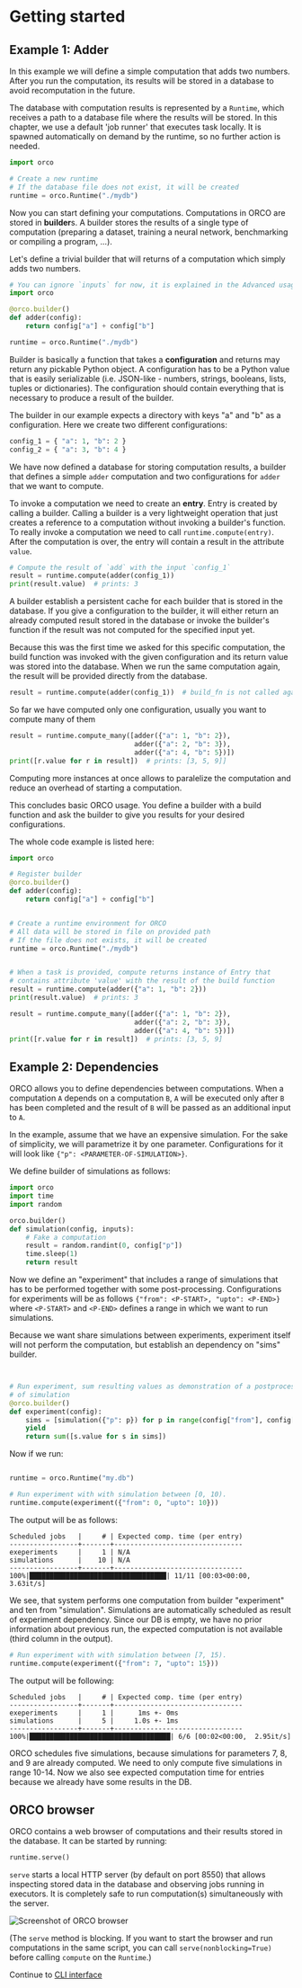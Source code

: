# Getting started

## Example 1: Adder

In this example we will define a simple computation that adds two numbers. After
you run the computation, its results will be stored in a database to avoid
recomputation in the future.

The database with computation results is represented by a `Runtime`, which
receives a path to a database file where the results will be stored.
In this chapter, we use a default 'job runner' that executes task locally.
It is spawned automatically on demand by the runtime, so no further action is needed.


```python
import orco

# Create a new runtime
# If the database file does not exist, it will be created
runtime = orco.Runtime("./mydb")
```

Now you can start defining your computations. Computations in ORCO are stored in **builder**s.
A builder stores the results of a single type of computation (preparing a dataset,
training a neural network, benchmarking or compiling a program, ...). 

Let's define a trivial builder that will returns of a computation which simply adds two numbers.

```python
# You can ignore `inputs` for now, it is explained in the Advanced usage guide
import orco

@orco.builder()
def adder(config):
    return config["a"] + config["b"]

runtime = orco.Runtime("./mydb")
```

Builder is basically a function that takes a **configuration** and returns may return any pickable Python object.
A configuration has to be a Python value
that is easily serializable (i.e. JSON-like - numbers, strings, booleans, lists, tuples or dictionaries).
The configuration should contain everything that is necessary to produce a result of the builder.

The builder in our example expects a directory with keys "a" and "b" as a configuration. 
Here we create two different configurations:

```python
config_1 = { "a": 1, "b": 2 }
config_2 = { "a": 3, "b": 4 }
```

We have now defined a database for storing computation results,
a builder that defines a simple `adder` computation 
and two configurations for `adder` that we want to compute.

To invoke a computation we need to create an **entry**. 
Entry is created by calling a builder. Calling a builder is a very lightweight operation that just creates a reference
to a computation without invoking a builder's function.
To really invoke a computation we need to call ``runtime.compute(entry)``.
After the computation is over, the entry will contain a result in the attribute ``value``.

```python
# Compute the result of `add` with the input `config_1`
result = runtime.compute(adder(config_1))
print(result.value)  # prints: 3
```

A builder establish a persistent cache for each builder that is stored in the database.
If you give a configuration to the builder,
it will either return an already computed result stored in the database or invoke
the builder's function if the result was not computed for the specified input yet.

Because this was the first time we asked for this specific computation, the build function was invoked
with the given configuration and its return value was stored into the database.
When we run the same computation again, the result will be provided directly from the database.
```python
result = runtime.compute(adder(config_1))  # build_fn is not called again here
```

So far we have computed only one configuration, usually you want to compute many of them
```python
result = runtime.compute_many([adder({"a": 1, "b": 2}),
                               adder({"a": 2, "b": 3}),
                               adder({"a": 4, "b": 5})])
print([r.value for r in result])  # prints: [3, 5, 9]]
```

Computing more instances at once allows to paralelize the computation and reduce an overhead of starting a computation.

This concludes basic ORCO usage. You define a builder with a build function and ask the builder
to give you results for your desired configurations.

The whole code example is listed here:

```python
import orco

# Register builder
@orco.builder()
def adder(config):
    return config["a"] + config["b"]


# Create a runtime environment for ORCO
# All data will be stored in file on provided path
# If the file does not exists, it will be created
runtime = orco.Runtime("./mydb")


# When a task is provided, compute returns instance of Entry that
# contains attribute 'value' with the result of the build function
result = runtime.compute(adder({"a": 1, "b": 2}))
print(result.value)  # prints: 3

result = runtime.compute_many([adder({"a": 1, "b": 2}),
                               adder({"a": 2, "b": 3}),
                               adder({"a": 4, "b": 5})])
print([r.value for r in result])  # prints: [3, 5, 9]
```


## Example 2: Dependencies

ORCO allows you to define dependencies between computations. When a computation
`A` depends on a computation `B`, `A` will be executed only after `B` has been
completed and the result of `B` will be passed as an additional input to `A`.

In the example, assume that we have an expensive simulation. For the sake of
simplicity, we will parametrize it by one parameter. Configurations for it will
look like `{"p": <PARAMETER-OF-SIMULATION>}`.

We define builder of simulations as follows:

```python
import orco
import time
import random

orco.builder()
def simulation(config, inputs):
    # Fake a computation
    result = random.randint(0, config["p"])
    time.sleep(1)
    return result
```

Now we define an "experiment" that includes a range of simulations that has to
be performed together with some post-processing. Configurations for experiments
will be as follows `{"from": <P-START>, "upto": <P-END>}` where `<P-START>`
and `<P-END>` defines a range in which we want to run simulations.

Because we want share simulations between experiments, experiment itself will
not perform the computation, but establish an dependency on "sims" builder.

```python


# Run experiment, sum resulting values as demonstration of a postprocessing
# of simulation
@orco.builder()
def experiment(config):
    sims = [simulation({"p": p}) for p in range(config["from"], config["upto"])]
    yield
    return sum([s.value for s in sims])
```

Now if we run:

```python

runtime = orco.Runtime("my.db")

# Run experiment with with simulation between [0, 10).
runtime.compute(experiment({"from": 0, "upto": 10}))
```

The output will be as follows:

```
Scheduled jobs   |     # | Expected comp. time (per entry)
-----------------+-------+--------------------------------
exeperiments     |     1 | N/A
simulations      |    10 | N/A
-----------------+-------+--------------------------------
100%|██████████████████████████████████| 11/11 [00:03<00:00,  3.63it/s]
```

We see, that system performs one computation from builder "experiment" and ten from "simulation".
Simulations are automatically scheduled as result of experiment dependency.
Since our DB is empty, we have no prior information about previous run, the expected computation is not available (third column in the output).


```python
# Run experiment with with simulation between [7, 15).
runtime.compute(experiment({"from": 7, "upto": 15}))
```

The output will be following:

```
Scheduled jobs   |     # | Expected comp. time (per entry)
-----------------+-------+--------------------------------
exeperiments     |     1 |      1ms +- 0ms
simulations      |     5 |     1.0s +- 1ms
-----------------+-------+--------------------------------
100%|███████████████████████████████████| 6/6 [00:02<00:00,  2.95it/s]
```

ORCO schedules five simulations, because simulations for parameters 7, 8, and 9 are already computed. We need to only compute five simulations in range 10-14.
Now we also see expected computation time for entries because we already have some results in the DB.

## ORCO browser

ORCO contains a web browser of computations and their results stored in the database.
It can be started by running:

```python
runtime.serve()
```

`serve` starts a local HTTP server (by default on port 8550) that allows inspecting
stored data in the database and observing jobs running in executors. It is completely safe to run computation(s) simultaneously with the server.

![Screenshot of ORCO browser](./imgs/browser-builder.png)

(The `serve` method is blocking. If you want to start the browser and run computations in the same script,
you can call `serve(nonblocking=True)` before calling `compute` on the `Runtime`.)

Continue to [CLI interface](cli.md)
